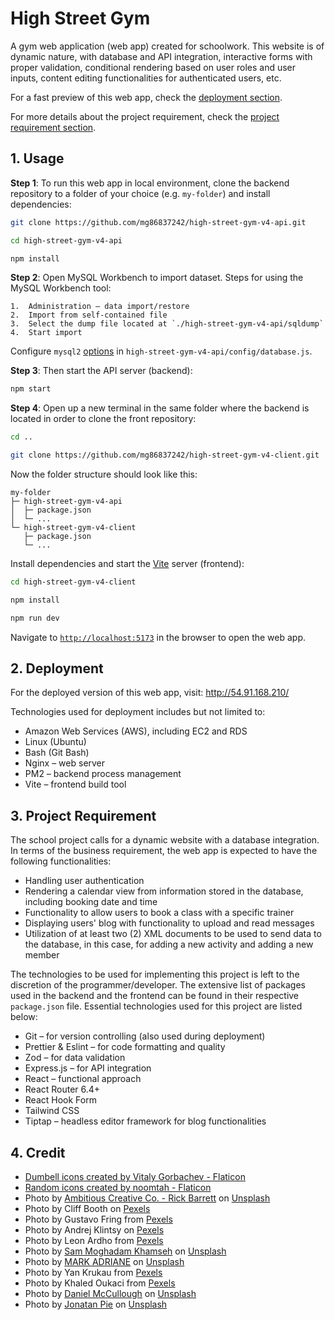 # High Street Gym

A gym web application (web app) created for schoolwork. This website is of dynamic nature, with database and API integration, interactive forms with proper validation, conditional rendering based on user roles and user inputs, content editing functionalities for authenticated users, etc.

For a fast preview of this web app, check the [deployment section](#2-deployment).

For more details about the project requirement, check the [project requirement section](#3-project-requirement).

## 1. Usage

**Step 1**: To run this web app in local environment, clone the backend repository to a folder of your choice (e.g. `my-folder`) and install dependencies:

```bash
git clone https://github.com/mg86837242/high-street-gym-v4-api.git

cd high-street-gym-v4-api

npm install
```

**Step 2**: Open MySQL Workbench to import dataset. Steps for using the MySQL Workbench tool:

    1.  Administration – data import/restore
    2.  Import from self-contained file
    3.  Select the dump file located at `./high-street-gym-v4-api/sqldump`
    4.  Start import

Configure `mysql2` [options](https://github.com/sidorares/node-mysql2#using-connection-pools) in `high-street-gym-v4-api/config/database.js`.

**Step 3**: Then start the API server (backend):

```bash
npm start
```

**Step 4**: Open up a new terminal in the same folder where the backend is located in order to clone the front repository:

```bash
cd ..

git clone https://github.com/mg86837242/high-street-gym-v4-client.git

```

Now the folder structure should look like this:

```
my-folder
├─ high-street-gym-v4-api
│  ├─ package.json
│  └─ ...
└─ high-street-gym-v4-client
   ├─ package.json
   └─ ...
```

Install dependencies and start the [Vite](https://vitejs.dev/guide/#command-line-interface) server (frontend):

```bash
cd high-street-gym-v4-client

npm install

npm run dev
```

Navigate to [`http://localhost:5173`](http://localhost:5173) in the browser to open the web app.

## 2. Deployment

For the deployed version of this web app, visit: http://54.91.168.210/

Technologies used for deployment includes but not limited to:

- Amazon Web Services (AWS), including EC2 and RDS
- Linux (Ubuntu)
- Bash (Git Bash)
- Nginx – web server
- PM2 – backend process management
- Vite – frontend build tool

## 3. Project Requirement

The school project calls for a dynamic website with a database integration. In terms of the business requirement, the web app is expected to have the following functionalities:

- Handling user authentication
- Rendering a calendar view from information stored in the database, including booking date and time
- Functionality to allow users to book a class with a specific trainer
- Displaying users' blog with functionality to upload and read messages
- Utilization of at least two (2) XML documents to be used to send data to the database, in this case, for adding a new activity and adding a new member

The technologies to be used for implementing this project is left to the discretion of the programmer/developer. The extensive list of packages used in the backend and the frontend can be found in their respective `package.json` file. Essential technologies used for this project are listed below:

- Git – for version controlling (also used during deployment)
- Prettier & Eslint – for code formatting and quality
- Zod – for data validation
- Express.js – for API integration
- React – functional approach
- React Router 6.4+
- React Hook Form
- Tailwind CSS
- Tiptap – headless editor framework for blog functionalities

## 4. Credit

- <a href="https://www.flaticon.com/free-icons/dumbell" title="Dumbell icons">Dumbell icons created by Vitaly Gorbachev - Flaticon</a>
- <a href="https://www.flaticon.com/free-icons/random" title="random icons">Random icons created by noomtah - Flaticon</a>
- Photo by <a href="https://unsplash.com/@weareambitious?utm_source=unsplash&utm_medium=referral&utm_content=creditCopyText">Ambitious Creative Co. - Rick Barrett</a> on <a href="https://unsplash.com/photos/AcFdytAyJgk?utm_source=unsplash&utm_medium=referral&utm_content=creditCopyText">Unsplash</a>
- Photo by Cliff Booth on [Pexels](https://www.pexels.com/photo/photo-of-women-stretching-together-4056723/)
- Photo by Gustavo Fring from [Pexels](https://www.pexels.com/photo/women-keeping-fit-3984353/)
- Photo by Andrej Klintsy on [Pexels](https://www.pexels.com/photo/a-woman-doing-sit-ups-6392828/)
- Photo by Leon Ardho from [Pexels](https://www.pexels.com/photo/man-and-woman-holding-battle-ropes-1552242/)
- Photo by <a href="https://unsplash.com/@sammoghadamkhamseh?utm_source=unsplash&utm_medium=referral&utm_content=creditCopyText">Sam Moghadam Khamseh</a> on <a href="https://unsplash.com/photos/W8CyjblrF8U?utm_source=unsplash&utm_medium=referral&utm_content=creditCopyText">Unsplash</a>
- Photo by <a href="https://unsplash.com/@markadriane?utm_source=unsplash&utm_medium=referral&utm_content=creditCopyText">MARK ADRIANE</a> on <a href="https://unsplash.com/photos/FH6JcaCrYJ0?utm_source=unsplash&utm_medium=referral&utm_content=creditCopyText">Unsplash</a>
- Photo by Yan Krukau from [Pexels](https://www.pexels.com/photo/people-doing-raised-hands-pose-in-yoga-class-8436587/)
- Photo by Khaled Oukaci from [Pexels](https://www.pexels.com/photo/black-and-white-photo-of-a-backpacker-walking-in-the-desert-12563642/)
- Photo by <a href="https://unsplash.com/@d_mccullough?utm_source=unsplash&utm_medium=referral&utm_content=creditCopyText">Daniel McCullough</a> on <a href="https://unsplash.com/photos/-FPFq_trr2Y?utm_source=unsplash&utm_medium=referral&utm_content=creditCopyText">Unsplash</a>
- Photo by <a href="https://unsplash.com/@r3dmax?utm_source=unsplash&utm_medium=referral&utm_content=creditCopyText">Jonatan Pie</a> on <a href="https://unsplash.com/photos/xgTMSz6kegE?utm_source=unsplash&utm_medium=referral&utm_content=creditCopyText">Unsplash</a>
